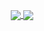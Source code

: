 <p align="center">
<a href="https://github.com/anuraghazra/convoychat">
    <img align="center" src="https://github-readme-stats.vercel.app/api?username=szomer&show_icons=true&bg_color=00000000&text_color=a6a6a6" />
</a>
<a href="https://github.com/anuraghazra/convoychat">
    <img align="center" src="https://github-readme-stats.vercel.app/api/top-langs/?username=szomer&layout=compact&langs_count=8&bg_color=00000000&text_color=a6a6a6" />
</a>
</p>
